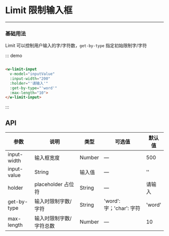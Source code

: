 # Limit 限制输入框
----
### 基础用法
Limit 可以控制用户输入的字/字符数，```get-by-type``` 指定初始限制字/字符
<div class="demo-block">
  <w-limit-input
    v-model="inputValue"
    :input-width="200"
    :holder="'请输入'"
    :get-by-type="'word'"
    :max-length="10">
  </w-limit-input>
</div>

::: demo
```html

<w-limit-input
  v-model="inputValue"
  :input-width="200"
  :holder="'请输入'"
  :get-by-type="'word'"
  :max-length="10">
</w-limit-input>

```
:::

<script>
export default {
  data() {
    return {
      inputValue: ''
    };
  }
}
</script>


## API

| 参数      | 说明          | 类型      | 可选值                           | 默认值  |
|---------- |-------------- |---------- |--------------------------------  |-------- |
| input-width | 输入框宽度 | Number | — | 500 |
| input-value | String | 输入值 | — | '' |
| holder | placeholder 占位符 | String | — | 请输入 |
| get-by-type | 输入时限制字数/字符 | String | 'word': 字；'char': 字符 | 'word' |
| max-length | 输入时限制字数/字符总数 | Number | — | 10 |
